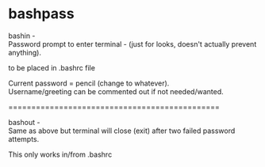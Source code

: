 # bashpass  

bashin -    
Password prompt to enter terminal - (just for looks, doesn't actually prevent anything).  

to be placed in .bashrc file    

Current password = pencil (change to whatever).  
Username/greeting can be commented out if not needed/wanted.  

==============================================  
  
  
bashout -  
Same as above but terminal will close (exit) after two failed password attempts.  


This only works in/from .bashrc  
